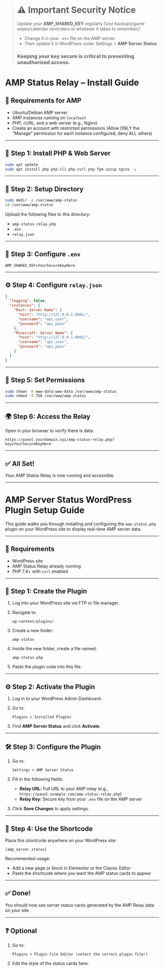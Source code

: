 > # ⚠️ **Important Security Notice**
>
> Update your **AMP_SHARED_KEY** regularly (Use backups/game wipes/calendar reminders or whatever it takes to remember)!
> - Change it in your `.env` file on the AMP server.
> - Then update it in WordPress under Settings > **AMP Server Status**.
> 
> ### Keeping your key secure is critical to preventing unauthorized access.


# AMP Status Relay – Install Guide

## 🧰 Requirements for AMP

- Ubuntu/Debian AMP server  
- AMP instances running on `localhost`  
- PHP, cURL, and a web server (e.g., Nginx)
- Create an account with restricted permissions (Allow ONLY the "Manage" permission for each instance configured, deny ALL others)

---

## 🔧 Step 1: Install PHP & Web Server

```bash
sudo apt update
sudo apt install php php-cli php-curl php-fpm unzip nginx -y
```

---

## 📂 Step 2: Setup Directory

```bash
sudo mkdir -p /var/www/amp-status
cd /var/www/amp-status
```

Upload the following files to this directory:

- `amp-status-relay.php`
- `.env`
- `relay.json`

---

## 📝 Step 3: Configure `.env`

```env
AMP_SHARED_KEY=YourSecureKeyHere
```

---

## ⚙️ Step 4: Configure `relay.json`

```json
{
  "logging": false,
  "instances": {
    "Rust: Server Name": {
      "host": "http://127.0.0.1:8081/",
      "username": "api_user",
      "password": "api_pass"
    },
    "Minecraft: Server Name": {
      "host": "http://127.0.0.1:8082/",
      "username": "api_user",
      "password": "api_pass"
    }
  }
}
```

---

## 🔐 Step 5: Set Permissions

```bash
sudo chown -R www-data:www-data /var/www/amp-status
sudo chmod -R 750 /var/www/amp-status
```

---

## 🌍 Step 6: Access the Relay

Open in your browser to verify there is data:

```
https://panel.yourdomain.xyz/amp-status-relay.php?key=YourSecureKeyHere
```

---

## ✅ All Set!

Your AMP Status Relay is now running and accessible.

---

# AMP Server Status WordPress Plugin Setup Guide

This guide walks you through installing and configuring the `amp-status.php` plugin on your WordPress site to display real-time AMP server data.

---

## 🧰 Requirements

- WordPress site  
- AMP Status Relay already running  
- PHP 7.4+ with `curl` enabled

---

## 📁 Step 1: Create the Plugin

1. Log into your WordPress site via FTP or file manager.
2. Navigate to:

   ```
   wp-content/plugins/
   ```
3. Create a new folder:

   ```
   amp-status
   ```
4. Inside the new folder, create a file named:

   ```
   amp-status.php
   ```
5. Paste the plugin code into this file.

---

## ⚙️ Step 2: Activate the Plugin

1. Log in to your WordPress Admin Dashboard.
2. Go to:

   ```
   Plugins > Installed Plugins
   ```
3. Find **AMP Server Status** and click **Activate**.

---

## 🛠 Step 3: Configure the Plugin

1. Go to:

   ```
   Settings > AMP Server Status
   ```

2. Fill in the following fields:

   - **Relay URL:** Full URL to your AMP relay (e.g., `https://panel.example.com/amp-status-relay.php`)
   - **Relay Key:** Secure key from your `.env` file on the AMP server

3. Click **Save Changes** to apply settings.

---

## 🧪 Step 4: Use the Shortcode

Place this shortcode anywhere on your WordPress site:

```shortcode
[amp_server_status]
```

Recommended usage:

- Add a new page or block in Elementor or the Classic Editor  
- Paste the shortcode where you want the AMP status cards to appear

---

## ✅ Done!

You should now see server status cards generated by the AMP Relay data on your site.

---

## ❓ Optional

1. Go to:

   ```
   Plugins > Plugin File Editor (select the correct plugin file!)
   ```

2. Edit the style of the status cards here.
